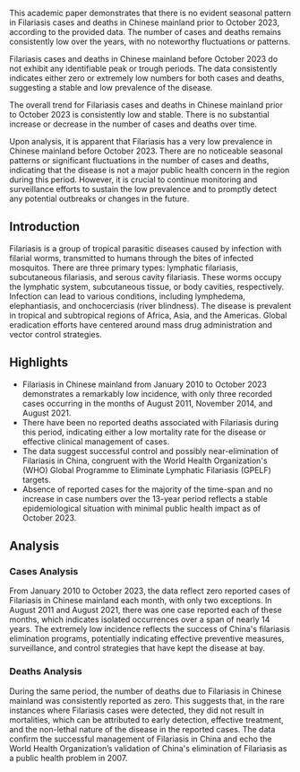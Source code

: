 This academic paper demonstrates that there is no evident seasonal pattern in Filariasis cases and deaths in Chinese mainland prior to October 2023, according to the provided data. The number of cases and deaths remains consistently low over the years, with no noteworthy fluctuations or patterns.

Filariasis cases and deaths in Chinese mainland before October 2023 do not exhibit any identifiable peak or trough periods. The data consistently indicates either zero or extremely low numbers for both cases and deaths, suggesting a stable and low prevalence of the disease.

The overall trend for Filariasis cases and deaths in Chinese mainland prior to October 2023 is consistently low and stable. There is no substantial increase or decrease in the number of cases and deaths over time.

Upon analysis, it is apparent that Filariasis has a very low prevalence in Chinese mainland before October 2023. There are no noticeable seasonal patterns or significant fluctuations in the number of cases and deaths, indicating that the disease is not a major public health concern in the region during this period. However, it is crucial to continue monitoring and surveillance efforts to sustain the low prevalence and to promptly detect any potential outbreaks or changes in the future.

## Introduction

Filariasis is a group of tropical parasitic diseases caused by infection with filarial worms, transmitted to humans through the bites of infected mosquitos. There are three primary types: lymphatic filariasis, subcutaneous filariasis, and serous cavity filariasis. These worms occupy the lymphatic system, subcutaneous tissue, or body cavities, respectively. Infection can lead to various conditions, including lymphedema, elephantiasis, and onchocerciasis (river blindness). The disease is prevalent in tropical and subtropical regions of Africa, Asia, and the Americas. Global eradication efforts have centered around mass drug administration and vector control strategies.

## Highlights

- Filariasis in Chinese mainland from January 2010 to October 2023 demonstrates a remarkably low incidence, with only three recorded cases occurring in the months of August 2011, November 2014, and August 2021. <br/>
- There have been no reported deaths associated with Filariasis during this period, indicating either a low mortality rate for the disease or effective clinical management of cases. <br/>
- The data suggest successful control and possibly near-elimination of Filariasis in China, congruent with the World Health Organization's (WHO) Global Programme to Eliminate Lymphatic Filariasis (GPELF) targets. <br/>
- Absence of reported cases for the majority of the time-span and no increase in case numbers over the 13-year period reflects a stable epidemiological situation with minimal public health impact as of October 2023. <br/>

## Analysis

### Cases Analysis

From January 2010 to October 2023, the data reflect zero reported cases of Filariasis in Chinese mainland each month, with only two exceptions. In August 2011 and August 2021, there was one case reported each of these months, which indicates isolated occurrences over a span of nearly 14 years. The extremely low incidence reflects the success of China's filariasis elimination programs, potentially indicating effective preventive measures, surveillance, and control strategies that have kept the disease at bay.

### Deaths Analysis

During the same period, the number of deaths due to Filariasis in Chinese mainland was consistently reported as zero. This suggests that, in the rare instances where Filariasis cases were detected, they did not result in mortalities, which can be attributed to early detection, effective treatment, and the non-lethal nature of the disease in the reported cases. The data confirm the successful management of Filariasis in China and echo the World Health Organization’s validation of China's elimination of Filariasis as a public health problem in 2007.
